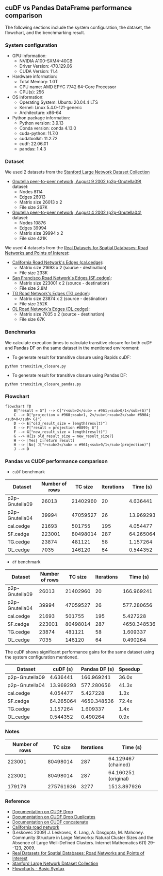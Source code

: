 ## cuDF vs Pandas DataFrame performance comparison

The following sections include the system configuration, the dataset, the
flowchart, and the benchmarking result.

### System configuration

- GPU information:
    - NVIDIA A100-SXM4-40GB
    - Driver Version: 470.129.06
    - CUDA Version: 11.4
- Hardware information:
    - Total Memory: 1.0T
    - CPU name: AMD EPYC 7742 64-Core Processor
    - CPU(s): 256
- OS information:
    - Operating System: Ubuntu 20.04.4 LTS
    - Kernel: Linux 5.4.0-121-generic
    - Architecture: x86-64
- Python package information:
    - Python version: 3.9.13
    - Conda version: conda 4.13.0
    - cuda-python: 11.7.0
    - cudatoolkit: 11.2.72
    - cudf: 22.06.01
    - pandas: 1.4.3

### Dataset

We used 2 datasets from
the [Stanford Large Network Dataset Collection](https://snap.stanford.edu/data/index.html)

- [Gnutella peer-to-peer network, August 9 2002 (p2p-Gnutella09)](https://snap.stanford.edu/data/p2p-Gnutella09.html)
  dataset:
    - Nodes 8114
    - Edges 26013
    - Matrix size 26013 x 2
    - File size 267K
- [Gnutella peer-to-peer network, August 4 2002 (p2p-Gnutella04)](https://snap.stanford.edu/data/p2p-Gnutella04.html)
  dataset:
    - Nodes 10876
    - Edges 39994
    - Matrix size 39994 x 2
    - File size 421K

We used 4 datasets from the
[Real Datasets for Spatial Databases: Road Networks and Points of Interest](https://www.cs.utah.edu/~lifeifei/SpatialDataset.htm):

- [California Road Network's Edges (cal.cedge)](https://www.cs.utah.edu/~lifeifei/research/tpq/cal.cedge):
    - Matrix size 21693 x 2 (source - destination)
    - File size 233K
- [San Francisco Road Network's Edges (SF.cedge)](https://www.cs.utah.edu/~lifeifei/research/tpq/SF.cedge):
    - Matrix size 223001 x 2 (source - destination)
    - File size 2.8M
- [TG Road Network's Edges (TG.cedge)](https://www.cs.utah.edu/~lifeifei/research/tpq/TG.cedge):
    - Matrix size 23874 x 2 (source - destination)
    - File size 252K
- [OL Road Network's Edges (OL.cedge)](https://www.cs.utah.edu/~lifeifei/research/tpq/OL.cedge):
    - Matrix size 7035 x 2 (source - destination)
    - File size 67K

### Benchmarks

We calculate execution times to calculate transitive closure for both cuDF and
Pandas DF on the same dataset in the mentioned environment:

- To generate result for transitive closure using Rapids cuDF:

```commandline
python transitive_closure.py
```

- To generate result for transitive closure using Pandas DF:

```commandline
python transitive_closure_pandas.py
```

### Flowchart

```mermaid
flowchart TD
    B["result = G"] --> C["r<sub>2</sub> = #961;<sub>0/1</sub>(G)"]
    C --> D["projection = #960;<sub>1, 2</sub>(r<sub>2</sub> #8904;<sub>0</sub> G)"]
    D --> E["old_result_size = length(result)"]
    E --> F["result = projection #8899; G"]
    F --> G["new_result_size = length(result)"]
    G --> H{Is old_result_size = new_result_size?}
    H --> |Yes| I[return result]
    H --> |No| J["r<sub>2</sub> = #961;<sub>0/1</sub>(projection)"]
    J --> D
```

### Pandas vs CUDF performance comparison

- `cuDF` benchmark

| Dataset        | Number of rows   | TC size   | Iterations   | Time (s)   |
|----------------|------------------|-----------|--------------|------------|
| p2p-Gnutella09 | 26013            | 21402960  | 20           | 4.636441   |
| p2p-Gnutella04 | 39994            | 47059527  | 26           | 13.969293  |
| cal.cedge      | 21693            | 501755    | 195          | 4.054477   |
| SF.cedge       | 223001           | 80498014  | 287          | 64.265064  |
| TG.cedge       | 23874            | 481121    | 58           | 1.157264   |
| OL.cedge       | 7035             | 146120    | 64           | 0.544352   |

- `df` benchmark

| Dataset        | Number of rows   | TC size   | Iterations   | Time (s)    |
|----------------|------------------|-----------|--------------|-------------|
| p2p-Gnutella09 | 26013            | 21402960  | 20           | 166.969241  |
| p2p-Gnutella04 | 39994            | 47059527  | 26           | 577.280656  |
| cal.cedge      | 21693            | 501755    | 195          | 5.427228    |
| SF.cedge       | 223001           | 80498014  | 287          | 4650.348536 |
| TG.cedge       | 23874            | 481121    | 58           | 1.609337    |
| OL.cedge       | 7035             | 146120    | 64           | 0.490264    |

The cuDF shows significant performance gains for the same dataset using the
system configuration mentioned.

| Dataset           | cuDF (s)  | Pandas DF (s)   | Speedup |
|-------------------|-----------|-----------------|---------|
| p2p-Gnutella09    | 4.636441  | 166.969241      | 36.0x   |
| p2p-Gnutella04    | 13.969293 | 577.280656      | 41.3x   |
| cal.cedge         | 4.054477  | 5.427228        | 1.3x    |
| SF.cedge          | 64.265064 | 4650.348536     | 72.4x   |
| TG.cedge          | 1.157264  | 1.609337        | 1.4x    |
| OL.cedge          | 0.544352  | 0.490264        | 0.9x    |

### Notes

| Number of rows | TC size | Iterations | Time (s)            |
|----------------| --- | --- |---------------------|
| 223001         | 80498014 | 287 | 64.129467 (chained) |
| 223001         | 80498014 | 287 | 64.160251 (original) |
| 179179         | 275761936 | 3277 | 1513.897926 |

### Reference

- [Documentation on CUDF Drop](https://docs.rapids.ai/api/cudf/nightly/api_docs/api/cudf.DataFrame.drop.html)
- [Documentation on CUDF Drop Duplicates](https://docs.rapids.ai/api/cudf/stable/api_docs/api/cudf.DataFrame.drop_duplicates.html?highlight=duplicate#cudf.DataFrame.drop_duplicates)
- [Documentation on CUDF concatenate](https://docs.rapids.ai/api/cudf/stable/api_docs/api/cudf.concat.html?highlight=concat#cudf.concat)
- [California road network](https://snap.stanford.edu/data/roadNet-CA.html)
- (Leskovec 2009) J. Leskovec, K. Lang, A. Dasgupta, M. Mahoney. Community
  Structure in Large Networks: Natural Cluster Sizes and the Absence of Large
  Well-Defined Clusters. Internet Mathematics 6(1) 29--123, 2009.
- [Real Datasets for Spatial Databases: Road Networks and Points of Interest](https://www.cs.utah.edu/~lifeifei/SpatialDataset.htm)
- [Stanford Large Network Dataset Collection](https://snap.stanford.edu/data/index.html)
- [Flowcharts - Basic Syntax](https://mermaid-js.github.io/mermaid/#/flowchart)